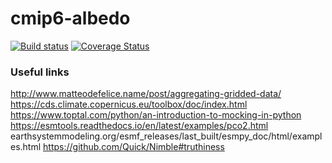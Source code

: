 # cmip6-albedo

[![Build status](https://badge.buildkite.com/998b597662a8db957ab524d2660958105de691cc0bc1753594.svg)](https://buildkite.com/rask-dev-llc/cmip6-albedo)
[![Coverage Status](https://coveralls.io/repos/github/trondkr/cmip6-albedo/badge.svg)](https://coveralls.io/github/trondkr/cmip6-albedo)

###  Useful links
http://www.matteodefelice.name/post/aggregating-gridded-data/
https://cds.climate.copernicus.eu/toolbox/doc/index.html
https://www.toptal.com/python/an-introduction-to-mocking-in-python
https://esmtools.readthedocs.io/en/latest/examples/pco2.html
earthsystemmodeling.org/esmf_releases/last_built/esmpy_doc/html/examples.html
https://github.com/Quick/Nimble#truthiness

